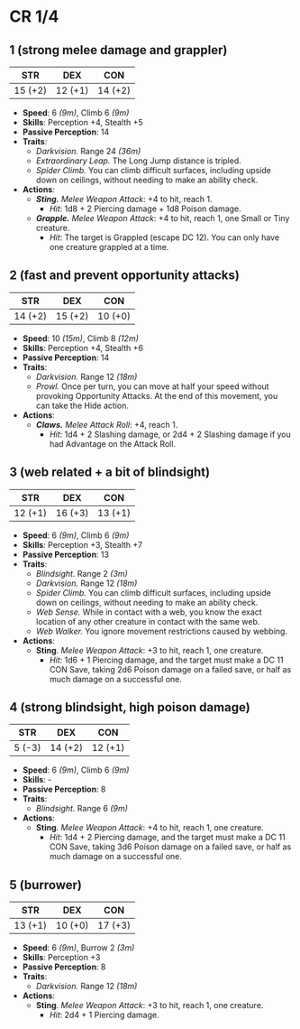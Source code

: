 
# CR 1/4

## 1 (strong melee damage and grappler)
STR | DEX | CON
:--: | :--: | :--: 
15 (+2)  | 12 (+1)  | 14 (+2)

- **Speed**: 6 *(9m)*, Climb 6 *(9m)*
- **Skills**: Perception +4, Stealth +5
- **Passive Perception**: 14
- **Traits**:
  - *Darkvision.* Range 24 *(36m)*
  - *Extraordinary Leap.* The Long Jump distance is tripled.
  - *Spider Climb.* You can climb difficult surfaces, including upside down on ceilings, without needing to make an ability check.
- **Actions**:
  - ***Sting.*** *Melee Weapon Attack*: +4 to hit, reach 1.
    - *Hit*: 1d8 + 2 Piercing damage + 1d8 Poison damage.
  - ***Grapple.*** *Melee Weapon Attack*: +4 to hit, reach 1, one Small or Tiny creature. 
    - *Hit*: The target is Grappled (escape DC 12). You can only have one creature grappled at a time.

## 2 (fast and prevent opportunity attacks)
STR | DEX | CON
:--: | :--: | :--: 
14 (+2)  | 15 (+2)  | 10 (+0)

- **Speed**: 10 *(15m)*, Climb 8 *(12m)*
- **Skills**: Perception +4, Stealth +6
- **Passive Perception**: 14
- **Traits**: 
  - *Darkvision.* Range 12 *(18m)*
  - *Prowl.* Once per turn, you can move at half your speed without provoking Opportunity Attacks. At the end of this movement, you can take the Hide action.
- **Actions**:
  - ***Claws.*** *Melee Attack Roll*: +4, reach 1. 
    - *Hit*: 1d4 + 2 Slashing damage, or 2d4 + 2 Slashing damage if you had Advantage on the Attack Roll.

## 3 (web related + a bit of blindsight)
STR | DEX | CON
:--: | :--: | :--: 
12 (+1)  | 16 (+3)  | 13 (+1)

- **Speed**: 6 *(9m)*, Climb 6 *(9m)*
- **Skills**: Perception +3, Stealth +7
- **Passive Perception**: 13
- **Traits**: 
  - *Blindsight.* Range 2 *(3m)*
  - *Darkvision.* Range 12 *(18m)*
  - *Spider Climb.* You can climb difficult surfaces, including upside down on ceilings, without needing to make an ability check.
  - *Web Sense.* While in contact with a web, you know the exact location of any other creature in contact with the same web.
  - *Web Walker.* You ignore movement restrictions caused by webbing.
- **Actions**:
  - **Sting**. *Melee Weapon Attack*: +3 to hit, reach 1, one creature. 
    - *Hit*: 1d6 + 1 Piercing damage, and the target must make a DC 11 CON Save, taking 2d6 Poison damage on a failed save, or half as much damage on a successful one.

## 4 (strong blindsight, high poison damage)
STR | DEX | CON
:--: | :--: | :--: 
5 (-3)  | 14 (+2)  | 12 (+1)

- **Speed**: 6 *(9m)*, Climb 6 *(9m)*
- **Skills**: -
- **Passive Perception**: 8
- **Traits**: 
  - *Blindsight.* Range 6 *(9m)*
- **Actions**:
  - **Sting**. *Melee Weapon Attack*: +4 to hit, reach 1, one creature. 
    - *Hit*: 1d4 + 2 Piercing damage, and the target must make a DC 11 CON Save, taking 3d6 Poison damage on a failed save, or half as much damage on a successful one.

## 5 (burrower)
STR | DEX | CON
:--: | :--: | :--: 
13 (+1)  | 10 (+0)  | 17 (+3)

- **Speed**: 6 *(9m)*, Burrow 2 *(3m)*
- **Skills**: Perception +3
- **Passive Perception**: 8
- **Traits**: 
  - *Darkvision.* Range 12 *(18m)*
- **Actions**:
  - **Sting**. *Melee Weapon Attack*: +3 to hit, reach 1, one creature. 
    - *Hit*: 2d4 + 1 Piercing damage.
